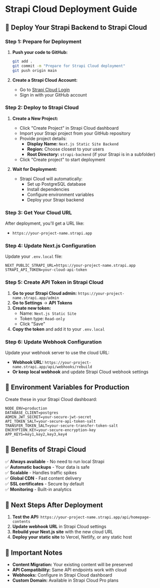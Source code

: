 # Strapi Cloud Deployment Guide

## 🚀 Deploy Your Strapi Backend to Strapi Cloud

### Step 1: Prepare for Deployment

1. **Push your code to GitHub:**
   ```bash
   git add .
   git commit -m "Prepare for Strapi Cloud deployment"
   git push origin main
   ```

2. **Create a Strapi Cloud Account:**
   - Go to [Strapi Cloud Login](https://cloud.strapi.io/login)
   - Sign in with your GitHub account

### Step 2: Deploy to Strapi Cloud

1. **Create a New Project:**
   - Click "Create Project" in Strapi Cloud dashboard
   - Import your Strapi project from your GitHub repository
   - Provide project details:
     - **Display Name:** `Next.js Static Site Backend`
     - **Region:** Choose closest to your users
     - **Root Directory:** `strapi-backend` (if your Strapi is in a subfolder)
   - Click "Create project" to start deployment

2. **Wait for Deployment:**
   - Strapi Cloud will automatically:
     - Set up PostgreSQL database
     - Install dependencies
     - Configure environment variables
     - Deploy your Strapi backend

### Step 3: Get Your Cloud URL

After deployment, you'll get a URL like:
- `https://your-project-name.strapi.app`

### Step 4: Update Next.js Configuration

Update your `.env.local` file:
```env
NEXT_PUBLIC_STRAPI_URL=https://your-project-name.strapi.app
STRAPI_API_TOKEN=your-cloud-api-token
```

### Step 5: Create API Token in Strapi Cloud

1. **Go to your Strapi Cloud admin:** `https://your-project-name.strapi.app/admin`
2. **Go to Settings** → **API Tokens**
3. **Create new token:**
   - Name: `Next.js Static Site`
   - Token type: `Read-only`
   - Click "Save"
4. **Copy the token** and add it to your `.env.local`

### Step 6: Update Webhook Configuration

Update your webhook server to use the cloud URL:
- **Webhook URL:** `https://your-project-name.strapi.app/api/webhooks/rebuild`
- **Or keep local webhook** and update Strapi Cloud webhook settings

## 🔧 Environment Variables for Production

Create these in your Strapi Cloud dashboard:

```env
NODE_ENV=production
DATABASE_CLIENT=postgres
ADMIN_JWT_SECRET=your-secure-jwt-secret
API_TOKEN_SALT=your-secure-api-token-salt
TRANSFER_TOKEN_SALT=your-secure-transfer-token-salt
ENCRYPTION_KEY=your-secure-encryption-key
APP_KEYS=key1,key2,key3,key4
```

## 🎯 Benefits of Strapi Cloud

✅ **Always available** - No need to run local Strapi  
✅ **Automatic backups** - Your data is safe  
✅ **Scalable** - Handles traffic spikes  
✅ **Global CDN** - Fast content delivery  
✅ **SSL certificates** - Secure by default  
✅ **Monitoring** - Built-in analytics  

## 🚀 Next Steps After Deployment

1. **Test the API:** `https://your-project-name.strapi.app/api/homepage-contents`
2. **Update webhook URL** in Strapi Cloud settings
3. **Rebuild your Next.js site** with the new cloud URL
4. **Deploy your static site** to Vercel, Netlify, or any static host

## 📝 Important Notes

- **Content Migration:** Your existing content will be preserved
- **API Compatibility:** Same API endpoints work with cloud
- **Webhooks:** Configure in Strapi Cloud dashboard
- **Custom Domain:** Available in Strapi Cloud Pro plans
